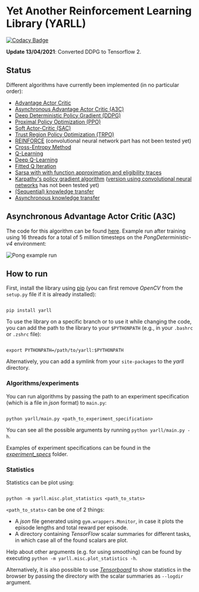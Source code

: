 # Yet Another Reinforcement Learning Library (YARLL)

[![Codacy Badge](https://api.codacy.com/project/badge/Grade/c329c8cdd744463dbda6a726e20f2383)](https://www.codacy.com/app/arnomoonens/DeepRL?utm_source=github.com&utm_medium=referral&utm_content=arnomoonens/DeepRL&utm_campaign=badger)

**Update 13/04/2021**: Converted DDPG to Tensorflow 2.

## Status

Different algorithms have currently been implemented (in no particular order):

- [Advantage Actor Critic](./yarll/agents/actorcritic/a2c.py)
- [Asynchronous Advantage Actor Critic (A3C)](./yarll/agents/actorcritic/a3c.py)
- [Deep Deterministic Policy Gradient (DDPG)](./yarll/agents/ddpg.py)
- [Proximal Policy Optimization (PPO)](./yarll/agents/ppo/ppo.py)
- [Soft Actor-Critic (SAC)](./yarll/agents/sac.py)
- [Trust Region Policy Optimization (TRPO)](./yarll/agents/trpo/trpo.py)
- [REINFORCE](./yarll/agents/reinforce.py) (convolutional neural network part has not been tested yet)
- [Cross-Entropy Method](./yarll/agents/cem.py)
- [Q-Learning](./yarll/agents/q_learning.py)
- [Deep Q-Learning](./yarll/agents/dqn.py)
- [Fitted Q Iteration](./yarll/agents/fitted_q.py)
- [Sarsa with with function approximation and eligibility traces](./yarll/agents/sarsa/sarsa_fa.py)
- [Karpathy's policy gradient algorithm](./yarll/agents/karpathy.py) ([version using convolutional neural networks](./yarll/agents/karpathy_cnn.py) has not been tested yet)
- [(Sequential) knowledge transfer](./yarll/agents/knowledgetransfer/knowledge_transfer.py)
- [Asynchronous knowledge transfer](./yarll/agents/knowledgetransfer/async_knowledge_transfer.py)

## Asynchronous Advantage Actor Critic (A3C)

The code for this algorithm can be found [here](./yarll/agents/actorcritic/a3c.py).
Example run after training using 16 threads for a total of 5 million timesteps on the _PongDeterministic-v4_ environment:

![Pong example run](./results/pong.gif)

## How to run

First, install the library using [pip](https://pypi.python.org/pypi/pip) (you can first remove _OpenCV_ from the `setup.py` file if it is already installed):

```Shell

pip install yarll

```

To use the library on a specific branch or to use it while changing the code, you can add the path to the library to your `$PYTHONPATH` (e.g., in your `.bashrc` or `.zshrc` file):

```Shell

export PYTHONPATH=/path/to/yarll:$PYTHONPATH

```

Alternatively, you can add a symlink from your `site-packages` to the _yarll_ directory.

### Algorithms/experiments

You can run algorithms by passing the path to an experiment specification (which is a file in _json_ format) to `main.py`:

```Shell

python yarll/main.py <path_to_experiment_specification>

```

You can see all the possible arguments by running `python yarll/main.py -h`.

Examples of experiment specifications can be found in the [_experiment_specs_](./experiment_specs) folder.

### Statistics

Statistics can be plot using:

```Shell

python -m yarll.misc.plot_statistics <path_to_stats>

```

`<path_to_stats>` can be one of 2 things:

- A _json_ file generated using `gym.wrappers.Monitor`, in case it plots the episode lengths and total reward per episode.
- A directory containing _TensorFlow_ scalar summaries for different tasks, in which case all of the found scalars are plot.

Help about other arguments (e.g. for using smoothing) can be found by executing `python -m yarll.misc.plot_statistics -h`.

Alternatively, it is also possible to use [_Tensorboard_](https://www.tensorflow.org/get_started/summaries_and_tensorboard) to show statistics in the browser by passing the directory with the scalar summaries as `--logdir` argument.
